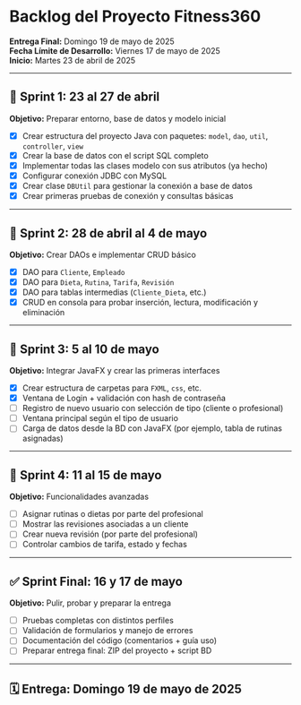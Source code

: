# Backlog del Proyecto Fitness360

**Entrega Final:** Domingo 19 de mayo de 2025  
**Fecha Límite de Desarrollo:** Viernes 17 de mayo de 2025  
**Inicio:** Martes 23 de abril de 2025

---

## 📝 Sprint 1: 23 al 27 de abril
**Objetivo:** Preparar entorno, base de datos y modelo inicial

- [x] Crear estructura del proyecto Java con paquetes: `model`, `dao`, `util`, `controller`, `view`
- [x] Crear la base de datos con el script SQL completo
- [x] Implementar todas las clases modelo con sus atributos (ya hecho)
- [x] Configurar conexión JDBC con MySQL
- [x] Crear clase `DBUtil` para gestionar la conexión a base de datos
- [x] Crear primeras pruebas de conexión y consultas básicas

---

## 🧱 Sprint 2: 28 de abril al 4 de mayo
**Objetivo:** Crear DAOs e implementar CRUD básico

- [x]  DAO para `Cliente`, `Empleado`
- [x]  DAO para `Dieta`, `Rutina`, `Tarifa`, `Revisión`
- [x]  DAO para tablas intermedias (`Cliente_Dieta`, etc.)
- [x]  CRUD en consola para probar inserción, lectura, modificación y eliminación

---

## 🎨 Sprint 3: 5 al 10 de mayo
**Objetivo:** Integrar JavaFX y crear las primeras interfaces

- [x]  Crear estructura de carpetas para `FXML`, `css`, etc.
- [x]  Ventana de Login + validación con hash de contraseña
- [ ] Registro de nuevo usuario con selección de tipo (cliente o profesional)
- [ ] Ventana principal según el tipo de usuario
- [ ] Carga de datos desde la BD con JavaFX (por ejemplo, tabla de rutinas asignadas)

---

## 🧠 Sprint 4: 11 al 15 de mayo
**Objetivo:** Funcionalidades avanzadas

- [ ] Asignar rutinas o dietas por parte del profesional
- [ ] Mostrar las revisiones asociadas a un cliente
- [ ] Crear nueva revisión (por parte del profesional)
- [ ] Controlar cambios de tarifa, estado y fechas

---

## ✅ Sprint Final: 16 y 17 de mayo
**Objetivo:** Pulir, probar y preparar la entrega

- [ ] Pruebas completas con distintos perfiles
- [ ] Validación de formularios y manejo de errores
- [ ] Documentación del código (comentarios + guía uso)
- [ ] Preparar entrega final: ZIP del proyecto + script BD

---

## 🗓️ Entrega: Domingo 19 de mayo de 2025
